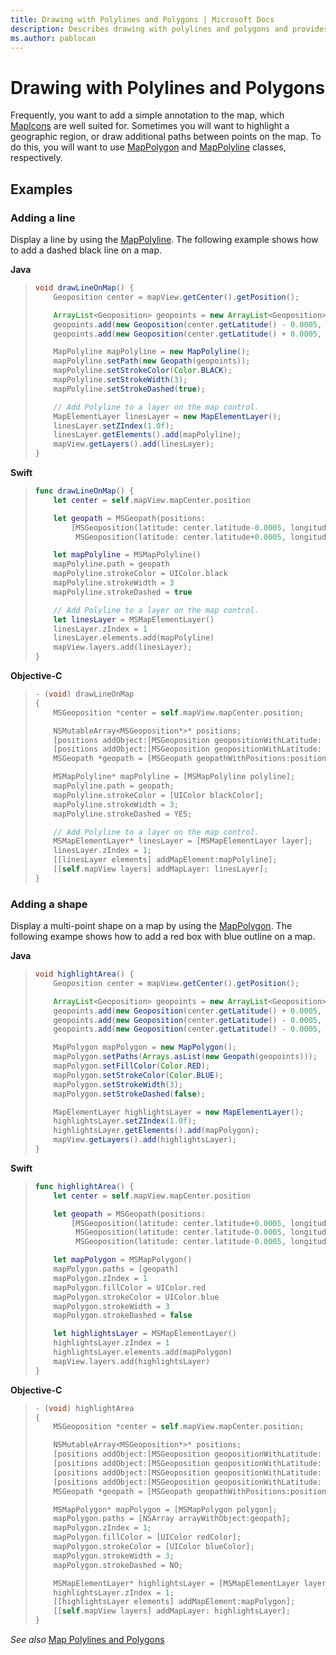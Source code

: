 ```yaml
---
title: Drawing with Polylines and Polygons | Microsoft Docs
description: Describes drawing with polylines and polygons and provides syntax and examples of adding lines and shapes.
ms.author: pablocan
---
```


# Drawing with Polylines and Polygons

Frequently, you want to add a simple annotation to the map, which [MapIcons](../map-control-api/mapIcon-class.md)
are well suited for. Sometimes you will want to highlight a geographic region, or draw additional paths between points on the map. To do
this, you will want to use [MapPolygon](../map-control-api/mappolygon-class.md) and
[MapPolyline](../map-control-api/MapPolyline-class.md) classes, respectively.

## Examples

### Adding a line

Display a line by using the [MapPolyline](../map-control-api/mappolyline-class.md).
The following example shows how to add a dashed black line on a map.

**Java**

>```java
> void drawLineOnMap() {
>     Geoposition center = mapView.getCenter().getPosition();
>
>     ArrayList<Geoposition> geopoints = new ArrayList<Geoposition>();
>     geopoints.add(new Geoposition(center.getLatitude() - 0.0005, center.getLongitude() - 0.001));
>     geopoints.add(new Geoposition(center.getLatitude() + 0.0005, center.getLongitude() + 0.001));
>
>     MapPolyline mapPolyline = new MapPolyline();
>     mapPolyline.setPath(new Geopath(geopoints));
>     mapPolyline.setStrokeColor(Color.BLACK);
>     mapPolyline.setStrokeWidth(3);
>     mapPolyline.setStrokeDashed(true);
>
>     // Add Polyline to a layer on the map control.
>     MapElementLayer linesLayer = new MapElementLayer();
>     linesLayer.setZIndex(1.0f);
>     linesLayer.getElements().add(mapPolyline);
>     mapView.getLayers().add(linesLayer);
> }
>```

**Swift**

>```swift
> func drawLineOnMap() {
>     let center = self.mapView.mapCenter.position
>
>     let geopath = MSGeopath(positions:
>         [MSGeoposition(latitude: center.latitude-0.0005, longitude: center.longitude-0.001),
>          MSGeoposition(latitude: center.latitude+0.0005, longitude: center.longitude+0.001)])
>
>     let mapPolyline = MSMapPolyline()
>     mapPolyline.path = geopath
>     mapPolyline.strokeColor = UIColor.black
>     mapPolyline.strokeWidth = 3
>     mapPolyline.strokeDashed = true
>
>     // Add Polyline to a layer on the map control.
>     let linesLayer = MSMapElementLayer()
>     linesLayer.zIndex = 1
>     linesLayer.elements.add(mapPolyline)
>     mapView.layers.add(linesLayer);
> }
>```

**Objective-C**

>```objectivec
> - (void) drawLineOnMap
> {
>     MSGeoposition *center = self.mapView.mapCenter.position;
>
>     NSMutableArray<MSGeoposition*>* positions;
>     [positions addObject:[MSGeoposition geopositionWithLatitude: center.latitude-0.0005 longitude: center.longitude-0.001]];
>     [positions addObject:[MSGeoposition geopositionWithLatitude: center.latitude+0.0005 longitude: center.longitude+0.001]];
>     MSGeopath *geopath = [MSGeopath geopathWithPositions:positions];
>
>     MSMapPolyline* mapPolyline = [MSMapPolyline polyline];
>     mapPolyline.path = geopath;
>     mapPolyline.strokeColor = [UIColor blackColor];
>     mapPolyline.strokeWidth = 3;
>     mapPolyline.strokeDashed = YES;
>
>     // Add Polyline to a layer on the map control.
>     MSMapElementLayer* linesLayer = [MSMapElementLayer layer];
>     linesLayer.zIndex = 1;
>     [[linesLayer elements] addMapElement:mapPolyline];
>     [[self.mapView layers] addMapLayer: linesLayer];
> }
>```

### Adding a shape

Display a multi-point shape on a map by using the [MapPolygon](../map-control-api/mappolygon-class.md).
The following exampe shows how to add a red box with blue outline on a map.

**Java**

>```java
> void highlightArea() {
>     Geoposition center = mapView.getCenter().getPosition();
>
>     ArrayList<Geoposition> geopoints = new ArrayList<Geoposition>();
>     geopoints.add(new Geoposition(center.getLatitude() + 0.0005, center.getLongitude() - 0.001));
>     geopoints.add(new Geoposition(center.getLatitude() - 0.0005, center.getLongitude() - 0.001));
>     geopoints.add(new Geoposition(center.getLatitude() - 0.0005, center.getLongitude() + 0.001));
>
>     MapPolygon mapPolygon = new MapPolygon();
>     mapPolygon.setPaths(Arrays.asList(new Geopath(geopoints)));
>     mapPolygon.setFillColor(Color.RED);
>     mapPolygon.setStrokeColor(Color.BLUE);
>     mapPolygon.setStrokeWidth(3);
>     mapPolygon.setStrokeDashed(false);
>
>     MapElementLayer highlightsLayer = new MapElementLayer();
>     highlightsLayer.setZIndex(1.0f);
>     highlightsLayer.getElements().add(mapPolygon);
>     mapView.getLayers().add(highlightsLayer);
> }
>```

**Swift**

>```swift
> func highlightArea() {
>     let center = self.mapView.mapCenter.position
>
>     let geopath = MSGeopath(positions:
>         [MSGeoposition(latitude: center.latitude+0.0005, longitude: center.longitude-0.001),
>          MSGeoposition(latitude: center.latitude-0.0005, longitude: center.longitude-0.001),
>          MSGeoposition(latitude: center.latitude-0.0005, longitude: center.longitude+0.001)])
>
>     let mapPolygon = MSMapPolygon()
>     mapPolygon.paths = [geopath]
>     mapPolygon.zIndex = 1
>     mapPolygon.fillColor = UIColor.red
>     mapPolygon.strokeColor = UIColor.blue
>     mapPolygon.strokeWidth = 3
>     mapPolygon.strokeDashed = false
>
>     let highlightsLayer = MSMapElementLayer()
>     highlightsLayer.zIndex = 1
>     highlightsLayer.elements.add(mapPolygon)
>     mapView.layers.add(highlightsLayer)
> }
>```

**Objective-C**

>```objectivec
> - (void) highlightArea
> {
>     MSGeoposition *center = self.mapView.mapCenter.position;
>
>     NSMutableArray<MSGeoposition*>* positions;
>     [positions addObject:[MSGeoposition geopositionWithLatitude: center.latitude+0.0005 longitude: center.longitude-0.001]];
>     [positions addObject:[MSGeoposition geopositionWithLatitude: center.latitude-0.0005 longitude: center.longitude-0.001]];
>     [positions addObject:[MSGeoposition geopositionWithLatitude: center.latitude-0.0005 longitude: center.longitude+0.001]];
>     [positions addObject:[MSGeoposition geopositionWithLatitude: center.latitude+0.0005 longitude: center.longitude+0.001]];
>     MSGeopath *geopath = [MSGeopath geopathWithPositions:positions];
>
>     MSMapPolygon* mapPolygon = [MSMapPolygon polygon];
>     mapPolygon.paths = [NSArray arrayWithObject:geopath];
>     mapPolygon.zIndex = 1;
>     mapPolygon.fillColor = [UIColor redColor];
>     mapPolygon.strokeColor = [UIColor blueColor];
>     mapPolygon.strokeWidth = 3;
>     mapPolygon.strokeDashed = NO;
>
>     MSMapElementLayer* highlightsLayer = [MSMapElementLayer layer];
>     highlightsLayer.zIndex = 1;
>     [[highlightsLayer elements] addMapElement:mapPolygon];
>     [[self.mapView layers] addMapLayer: highlightsLayer];
> }
>```

_See also_
[Map Polylines and Polygons](map-polylines-and-polygons.md)
